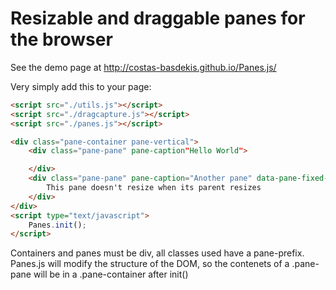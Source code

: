 # Resizable and draggable panes for the browser

See the demo page at http://costas-basdekis.github.io/Panes.js/

Very simply add this to your page:

```html
<script src="./utils.js"></script>
<script src="./dragcapture.js"></script>
<script src="./panes.js"></script>

<div class="pane-container pane-vertical">
	<div class="pane-pane" pane-caption"Hello World">

	</div>
	<div class="pane-pane" pane-caption="Another pane" data-pane-fixed-width="300px">
		This pane doesn't resize when its parent resizes
	</div>
</div>
<script type="text/javascript">
	Panes.init();
</script>
```

Containers and panes must be div, all classes used have a pane-prefix. Panes.js will modify the structure of the DOM, so the contenets of a .pane-pane will be in a .pane-container after init()
